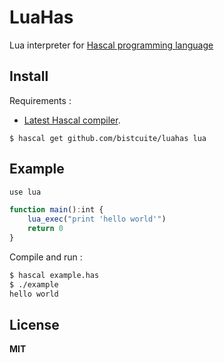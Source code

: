 # LuaHas
Lua interpreter for [Hascal programming language](https://github.com/hascal/hascal)

## Install
Requirements :
- [Latest Hascal compiler](https://github.com/hascal/hascal/releases).

```
$ hascal get github.com/bistcuite/luahas lua
```

## Example
```typescript
use lua

function main():int {
	lua_exec("print 'hello world'")
	return 0
}
```
Compile and run :
```bash
$ hascal example.has
$ ./example
hello world
```

## License
**MIT**
